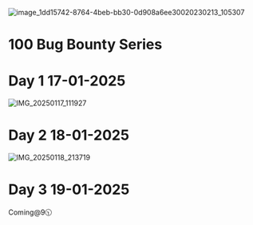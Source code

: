 ![image_1dd15742-8764-4beb-bb30-0d908a6ee30020230213_105307](https://github.com/user-attachments/assets/634afcab-0bd1-4931-ae74-dee400b40be0)
# 100 Bug Bounty Series


# Day 1                                    17-01-2025 
![IMG_20250117_111927](https://github.com/user-attachments/assets/ab094a04-2274-41e8-a817-b41a5e32f04f)

# Day 2                                    18-01-2025
![IMG_20250118_213719](https://github.com/user-attachments/assets/4e03d958-cbb6-4a6d-99ba-bbc483f0903e)


# Day 3                                     19-01-2025
Coming@9🕥
